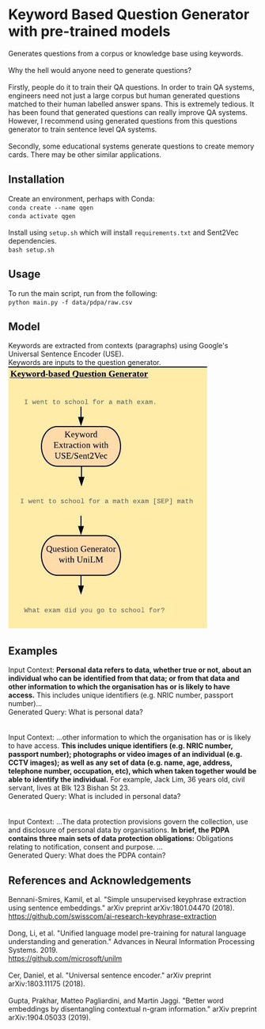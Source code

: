# Keyword Based Question Generator with pre-trained models
Generates questions from a corpus or knowledge base using keywords.  
</br>
Why the hell would anyone need to generate questions?  
</br>
Firstly, people do it to train their QA questions. In order to train QA systems, engineers need not just a large corpus but human generated questions matched to their human labelled answer spans. This is extremely tedious. It has been found that generated questions can really improve QA systems. However, I recommend using generated questions from this questions generator to train sentence level QA systems.  
</br>
Secondly, some educational systems generate questions to create memory cards. There may be other similar applications.  


## Installation  
Create an environment, perhaps with Conda:  
`conda create --name qgen`  
`conda activate qgen`  
</br>
Install using `setup.sh` which will install `requirements.txt` and Sent2Vec dependencies.    
`bash setup.sh`  

## Usage  
To run the main script, run from the following:  
`python main.py -f data/pdpa/raw.csv`  

## Model
Keywords are extracted from contexts (paragraphs) using Google's Universal Sentence Encoder (USE).  
Keywords are inputs to the question generator.  
<img src="img/Keyword Based Question Generator.jpeg">

## Examples
Input Context: __Personal data refers to data, whether true or not, about an individual who can be identified from that data; or from that data and other information to which the organisation has or is likely to have access.__ This includes unique identifiers (e.g. NRIC number, passport number)...
</br>
Generated Query: What is personal data?  
</br>  
Input Context: ...other information to which the organisation has or is likely to have access. __This includes unique identifiers (e.g. NRIC number, passport number); photographs or video images of an individual (e.g. CCTV images); as well as any set of data (e.g. name, age, address, telephone number, occupation, etc), which when taken together would be able to identify the individual.__ For example, Jack Lim, 36 years old, civil servant, lives at Blk 123 Bishan St 23.
</br>
Generated Query: What is included in personal data?  
</br>  
Input Context: ...The data protection provisions govern the collection, use and disclosure of personal data by organisations. __In brief, the PDPA contains three main sets of data protection obligations:__ Obligations relating to notification, consent and purpose. ...
</br>
Generated Query: What does the PDPA contain?  

## References and Acknowledgements
Bennani-Smires, Kamil, et al. "Simple unsupervised keyphrase extraction using sentence embeddings." arXiv preprint arXiv:1801.04470 (2018).  
https://github.com/swisscom/ai-research-keyphrase-extraction  
</br>
Dong, Li, et al. "Unified language model pre-training for natural language understanding and generation." Advances in Neural Information Processing Systems. 2019.  
https://github.com/microsoft/unilm  
</br>
Cer, Daniel, et al. "Universal sentence encoder." arXiv preprint arXiv:1803.11175 (2018).  
</br>
Gupta, Prakhar, Matteo Pagliardini, and Martin Jaggi. "Better word embeddings by disentangling contextual n-gram information." arXiv preprint arXiv:1904.05033 (2019).  